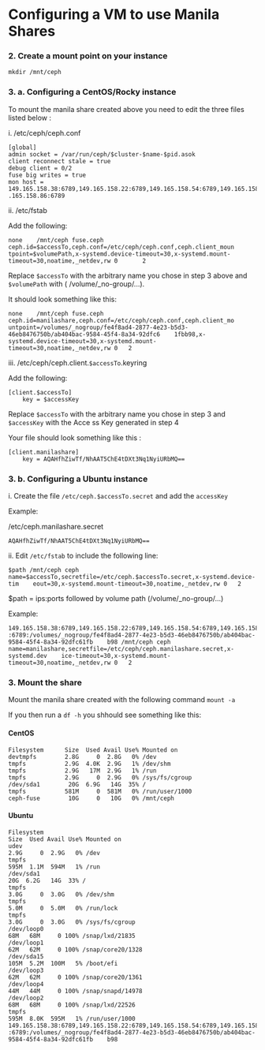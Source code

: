 # Configuring a VM to use Manila Shares

### 2. Create a mount point on your instance 
```
mkdir /mnt/ceph
```

### 3. a. Configuring a CentOS/Rocky instance

To mount the manila share created above you need to edit the three files listed below :

i. /etc/ceph/ceph.conf

```
[global]
admin socket = /var/run/ceph/$cluster-$name-$pid.asok
client reconnect stale = true
debug client = 0/2
fuse big writes = true
mon host = 149.165.158.38:6789,149.165.158.22:6789,149.165.158.54:6789,149.165.158.70:6789,149    .165.158.86:6789
```

ii. /etc/fstab

Add the following:

```
none    /mnt/ceph fuse.ceph   ceph.id=$accessTo,ceph.conf=/etc/ceph/ceph.conf,ceph.client_moun    tpoint=$volumePath,x-systemd.device-timeout=30,x-systemd.mount-timeout=30,noatime,_netdev,rw 0       2
```
Replace `$accessTo` with the arbitrary name you chose in step 3 above and `$volumePath` with (    /volume/\_no-group/...).

It should look something like this:

```
none    /mnt/ceph fuse.ceph   ceph.id=manilashare,ceph.conf=/etc/ceph/ceph.conf,ceph.client_mo    untpoint=/volumes/_nogroup/fe4f8ad4-2877-4e23-b5d3-46eb8476750b/ab404bac-9584-45f4-8a34-92dfc6    1fbb98,x-systemd.device-timeout=30,x-systemd.mount-timeout=30,noatime,_netdev,rw 0   2
```

iii.  /etc/ceph/ceph.client.`$accessTo`.keyring

Add the following:

```
[client.$accessTo]
    key = $accessKey
```
Replace `$accessTo` with the arbitrary name you chose in step 3 and `$accessKey` with the Acce    ss Key generated in step 4

Your file should look something like this :

```
[client.manilashare]
    key = AQAHfhZiwTf/NhAAT5ChE4tDXt3Nq1NyiURbMQ==
```

### 3. b. Configuring a Ubuntu instance

i. Create the file `/etc/ceph.$accessTo.secret` and add the `accessKey`

Example:

/etc/ceph.manilashare.secret

```
AQAHfhZiwTf/NhAAT5ChE4tDXt3Nq1NyiURbMQ==

```

ii. Edit `/etc/fstab` to include the following line:

```
$path /mnt/ceph ceph name=$accessTo,secretfile=/etc/ceph.$accessTo.secret,x-systemd.device-tim    eout=30,x-systemd.mount-timeout=30,noatime,_netdev,rw 0   2
```
$path = ips:ports followed by volume path (/volume/\_no-group/...)

Example:

```
149.165.158.38:6789,149.165.158.22:6789,149.165.158.54:6789,149.165.158.70:6789,149.165.158.86    :6789:/volumes/_nogroup/fe4f8ad4-2877-4e23-b5d3-46eb8476750b/ab404bac-9584-45f4-8a34-92dfc61fb    b98 /mnt/ceph ceph name=manilashare,secretfile=/etc/ceph/ceph.manilashare.secret,x-systemd.dev    ice-timeout=30,x-systemd.mount-timeout=30,noatime,_netdev,rw 0   2
```

### 3. Mount the share

Mount the manila share created with the following command `mount -a`

If you then run a `df -h` you shhould see something like this:

#### CentOS

```
Filesystem      Size  Used Avail Use% Mounted on
devtmpfs        2.8G     0  2.8G   0% /dev
tmpfs           2.9G  4.0K  2.9G   1% /dev/shm
tmpfs           2.9G   17M  2.9G   1% /run
tmpfs           2.9G     0  2.9G   0% /sys/fs/cgroup
/dev/sda1        20G  6.9G   14G  35% /
tmpfs           581M     0  581M   0% /run/user/1000
ceph-fuse        10G     0   10G   0% /mnt/ceph
```
#### Ubuntu

```
Filesystem                                                                                                                                                                                               Size  Used Avail Use% Mounted on
udev                                                                                                                                                                                                     2.9G     0  2.9G   0% /dev
tmpfs                                                                                                                                                                                                    595M  1.1M  594M   1% /run
/dev/sda1                                                                                                                                                                                                 20G  6.2G   14G  33% /
tmpfs                                                                                                                                                                                                    3.0G     0  3.0G   0% /dev/shm
tmpfs                                                                                                                                                                                                    5.0M     0  5.0M   0% /run/lock
tmpfs                                                                                                                                                                                                    3.0G     0  3.0G   0% /sys/fs/cgroup
/dev/loop0                                                                                                                                                                                                68M   68M     0 100% /snap/lxd/21835
/dev/loop1                                                                                                                                                                                                62M   62M     0 100% /snap/core20/1328
/dev/sda15                                                                                                                                                                                               105M  5.2M  100M   5% /boot/efi
/dev/loop3                                                                                                                                                                                                62M   62M     0 100% /snap/core20/1361
/dev/loop4                                                                                                                                                                                                44M   44M     0 100% /snap/snapd/14978
/dev/loop2                                                                                                                                                                                                68M   68M     0 100% /snap/lxd/22526
tmpfs                                                                                                                                                                                                    595M  8.0K  595M   1% /run/user/1000
149.165.158.38:6789,149.165.158.22:6789,149.165.158.54:6789,149.165.158.70:6789,149.165.158.86    :6789:/volumes/_nogroup/fe4f8ad4-2877-4e23-b5d3-46eb8476750b/ab404bac-9584-45f4-8a34-92dfc61fb    b98
```


